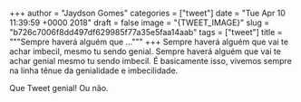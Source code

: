 
+++
author = "Jaydson Gomes"
categories = ["tweet"]
date = "Tue Apr 10 11:39:59 +0000 2018"
draft = false
image = "{TWEET_IMAGE}"
slug = "b726c7006f8dd497df629985f77a35e5faa14aab"
tags = ["tweet"]
title = """Sempre haverá alguém que ..."""
+++
Sempre haverá alguém que vai te achar imbecil, mesmo tu sendo genial.
Sempre haverá alguém que vai te achar genial mesmo tu sendo imbecil.
É basicamente isso, vivemos sempre na linha tênue da genialidade e imbecilidade.

Que Tweet genial! Ou não.
